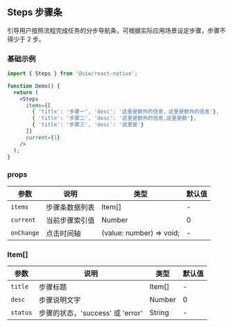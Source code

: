 Steps 步骤条
---

引导用户按照流程完成任务的分步导航条，可根据实际应用场景设定步骤，步骤不得少于 2 步。

### 基础示例

```jsx
import { Steps } from '@uiw/react-native';

function Demo() {
  return (
    <Steps
      items={[
        { 'title': '步骤一', 'desc': '这里是额外的信息，这里是额外的信息'},
        { 'title': '步骤二', 'desc': '这里是额外的信息,这里是额'},
        { 'title': '步骤三', 'desc': '这里是'}
      ]}
      current={1}
    />
  );
}
```

### props

| 参数                 | 说明         | 类型    | 默认值  |
| -------------------- | ------------ | ------- | ------- |
| `items`           |步骤条数据列表      | Item[] | - |
| `current`            | 当前步骤索引值  | Number | 0 |
| `onChange`           | 点击时间轴     | (value: number) => void;    | - |


### Item[]

| 参数                 | 说明         | 类型    | 默认值  |
| -------------------- | ------------ | ------- | ------- |
| `title`           |步骤标题      | Item[] | - |
| `desc`            | 步骤说明文字  | Number | 0 |
| `status`           | 步骤的状态，'success' 或 'error' | String  | - |
